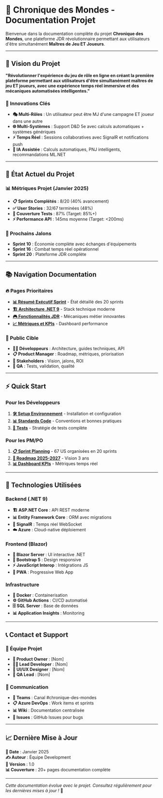 ﻿# 🎲 Chronique des Mondes - Documentation Projet

Bienvenue dans la documentation complète du projet **Chronique des Mondes**, une plateforme JDR révolutionnaire permettant aux utilisateurs d'être simultanément **Maîtres de Jeu ET Joueurs**.

---

## 🎯 **Vision du Projet**

**"Révolutionner l'expérience du jeu de rôle en ligne en créant la première plateforme permettant aux utilisateurs d'être simultanément maîtres de jeu ET joueurs, avec une expérience temps réel immersive et des mécaniques automatisées intelligentes."**

### 🌟 **Innovations Clés**
- **🎭 Multi-Rôles** : Un utilisateur peut être MJ d'une campagne ET joueur dans une autre
- **🌐 Multi-Systèmes** : Support D&D 5e avec calculs automatiques + systèmes génériques
- **⚡ Temps Réel** : Sessions collaboratives avec SignalR et notifications push
- **🤖 IA Assistée** : Calculs automatiques, PNJ intelligents, recommandations ML.NET

---

## 🚀 **État Actuel du Projet**

### **📊 Métriques Projet (Janvier 2025)**
- **📋 Sprints Complétés** : 8/20 (40% avancement)
- **✅ User Stories** : 32/67 terminées (48%)
- **🧪 Couverture Tests** : 87% (Target: 85%+)
- **⚡ Performance API** : 145ms moyenne (Target: <200ms)

### **🎯 Prochains Jalons**
- **Sprint 10** : Économie complète avec échanges d'équipements
- **Sprint 16** : Combat temps réel opérationnel
- **Sprint 20** : Plateforme JDR complète

---

## 📚 **Navigation Documentation**

### **🔥 Pages Prioritaires**
- **[📊 Résumé Exécutif Sprint](Sprints-et-User-Stories)** - État détaillé des 20 sprints
- **[🏗️ Architecture .NET 9](Stack-Technique-.NET-9)** - Stack technique moderne
- **[🎮 Fonctionnalités JDR](Système-de-Personnages)** - Mécaniques métier innovantes
- **[📈 Métriques et KPIs](Métriques-et-KPIs)** - Dashboard performance

### **👥 Public Cible**
- **🧑‍💻 Développeurs** : Architecture, guides techniques, API
- **📋 Product Manager** : Roadmap, métriques, priorisation  
- **🎯 Stakeholders** : Vision, jalons, ROI
- **🧪 QA** : Tests, validation, qualité

---

## ⚡ **Quick Start**

### **Pour les Développeurs**
1. **[🛠️ Setup Environnement](Guide-de-Setup)** - Installation et configuration
2. **[📊 Standards Code](Standards-de-Code)** - Conventions et bonnes pratiques
3. **[🧪 Tests](Tests-et-Qualité)** - Stratégie de tests complète

### **Pour les PM/PO**
1. **[📋 Sprint Planning](Sprints-et-User-Stories)** - 67 US organisées en 20 sprints
2. **[🎯 Roadmap 2025-2027](Roadmap-Stratégique)** - Vision 3 ans
3. **[📊 Dashboard KPIs](Métriques-et-KPIs)** - Métriques temps réel

---

## 🎲 **Technologies Utilisées**

### **Backend (.NET 9)**
- **🏗️ ASP.NET Core** : API REST moderne
- **📊 Entity Framework Core** : ORM avec migrations
- **📡 SignalR** : Temps réel WebSocket
- **☁️ Azure** : Cloud-native déploiement

### **Frontend (Blazor)**
- **🎨 Blazor Server** : UI interactive .NET
- **📱 Bootstrap 5** : Design responsive
- **⚡ JavaScript Interop** : Intégrations JS
- **🔔 PWA** : Progressive Web App

### **Infrastructure**
- **🐳 Docker** : Containerisation
- **⚙️ GitHub Actions** : CI/CD automatisé
- **🗄️ SQL Server** : Base de données
- **📊 Application Insights** : Monitoring

---

## 📞 **Contact et Support**

### **🏢 Équipe Projet**
- **👑 Product Owner** : [Nom]
- **🧑‍💻 Lead Developer** : [Nom]  
- **🎨 UI/UX Designer** : [Nom]
- **🧪 QA Lead** : [Nom]

### **📧 Communication**
- **💬 Teams** : Canal #chronique-des-mondes
- **📋 Azure DevOps** : Work items et sprints
- **📊 Wiki** : Documentation centralisée
- **🐛 Issues** : GitHub Issues pour bugs

---

## 📈 **Dernière Mise à Jour**

**📅 Date** : Janvier 2025  
**✍️ Auteur** : Équipe Development  
**🔄 Version** : 1.0  
**📊 Couverture** : 20+ pages documentation complète

---

*Cette documentation évolue avec le projet. Consultez régulièrement pour les dernières mises à jour !* 🚀